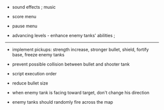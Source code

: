 
- sound effects ; music

- score menu

- pause menu

- advancing levels - enhance enemy tanks' abilities ;


***

- implement pickups: strength increase, stronger bullet, shield, fortify base, freeze enemy tanks

- prevent possible collision between bullet and shooter tank

- script execution order

- reduce bullet size

- when enemy tank is facing toward target, don't change his direction

- enemy tanks should randomly fire across the map

